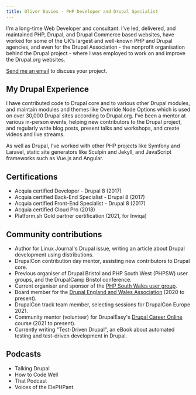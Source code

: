 ```yaml
---
title: Oliver Davies - PHP Developer and Drupal Specialist
---
```


<div class="markdown" markdown="1">
I'm a long-time Web Developer and consultant. I’ve led, delivered, and maintained PHP, Drupal, and Drupal Commerce based websites, have worked for some of the UK’s largest and well-known PHP and Drupal agencies, and even for the Drupal Association - the nonprofit organisation behind the Drupal project - where I was employed to work on and improve the Drupal.org websites.

<a href="mailto:{{ site.email }}">Send me an email</a> to discuss your project.

## My Drupal Experience

I have contributed code to Drupal core and to various other Drupal modules, and maintain modules and themes like Override Node Options which is used on over 30,000 Drupal sites according to Drupal.org. I’ve been a mentor at various in-person events, helping new contributors to the Drupal project, and regularly write blog posts, present talks and workshops, and create videos and live streams.

As well as Drupal, I’ve worked with other PHP projects like Symfony and Laravel, static site generators like Sculpin and Jekyll, and JavaScript frameworks such as Vue.js and Angular.

## Certifications

- Acquia certified Developer - Drupal 8 (2017)
- Acquia certified Back-End Specialist - Drupal 8 (2017)
- Acquia certified Front-End Specialist - Drupal 8 (2017)
- Acquia certified Cloud Pro (2018)
- Platform.sh Gold partner certification (2021, for Inviqa)

## Community contributions

- Author for Linux Journal's Drupal issue, writing an article about Drupal development using distributions.
- DrupalCon contribution day mentor, assisting new contributors to Drupal core.
- Previous organiser of Drupal Bristol and PHP South West (PHPSW) user groups, and the DrupalCamp Bristol conference.
- Current organiser and sponsor of the [PHP South Wales user group](https://www.phpsouthwales.uk).
- Board member for the [Drupal England and Wales Association](https://drupal-england-wales.github.io) (2020 to present).
- DrupalCon track team member, selecting sessions for DrupalCon Europe 2021.
- Community mentor (volunteer) for DrupalEasy's [Drupal Career Online](https://www.drupaleasy.com/academy/dco/course-information) course (2021 to present).
- Currently writing "Test-Driven Drupal", an eBook about automated testing and test-driven development in Drupal.

## Podcasts

- Talking Drupal
- How to Code Well
- That Podcast
- Voices of the ElePHPant

</div>
